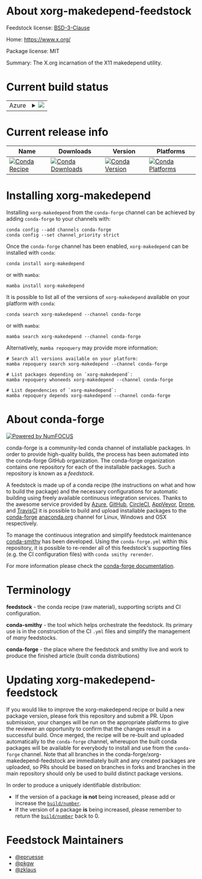 About xorg-makedepend-feedstock
===============================

Feedstock license: [BSD-3-Clause](https://github.com/conda-forge/xorg-makedepend-feedstock/blob/main/LICENSE.txt)

Home: https://www.x.org/

Package license: MIT

Summary: The X.org incarnation of the X11 makedepend utility.

Current build status
====================


<table>
    
  <tr>
    <td>Azure</td>
    <td>
      <details>
        <summary>
          <a href="https://dev.azure.com/conda-forge/feedstock-builds/_build/latest?definitionId=2198&branchName=main">
            <img src="https://dev.azure.com/conda-forge/feedstock-builds/_apis/build/status/xorg-makedepend-feedstock?branchName=main">
          </a>
        </summary>
        <table>
          <thead><tr><th>Variant</th><th>Status</th></tr></thead>
          <tbody><tr>
              <td>linux_64</td>
              <td>
                <a href="https://dev.azure.com/conda-forge/feedstock-builds/_build/latest?definitionId=2198&branchName=main">
                  <img src="https://dev.azure.com/conda-forge/feedstock-builds/_apis/build/status/xorg-makedepend-feedstock?branchName=main&jobName=linux&configuration=linux%20linux_64_" alt="variant">
                </a>
              </td>
            </tr><tr>
              <td>linux_aarch64</td>
              <td>
                <a href="https://dev.azure.com/conda-forge/feedstock-builds/_build/latest?definitionId=2198&branchName=main">
                  <img src="https://dev.azure.com/conda-forge/feedstock-builds/_apis/build/status/xorg-makedepend-feedstock?branchName=main&jobName=linux&configuration=linux%20linux_aarch64_" alt="variant">
                </a>
              </td>
            </tr><tr>
              <td>linux_ppc64le</td>
              <td>
                <a href="https://dev.azure.com/conda-forge/feedstock-builds/_build/latest?definitionId=2198&branchName=main">
                  <img src="https://dev.azure.com/conda-forge/feedstock-builds/_apis/build/status/xorg-makedepend-feedstock?branchName=main&jobName=linux&configuration=linux%20linux_ppc64le_" alt="variant">
                </a>
              </td>
            </tr><tr>
              <td>osx_64</td>
              <td>
                <a href="https://dev.azure.com/conda-forge/feedstock-builds/_build/latest?definitionId=2198&branchName=main">
                  <img src="https://dev.azure.com/conda-forge/feedstock-builds/_apis/build/status/xorg-makedepend-feedstock?branchName=main&jobName=osx&configuration=osx%20osx_64_" alt="variant">
                </a>
              </td>
            </tr><tr>
              <td>osx_arm64</td>
              <td>
                <a href="https://dev.azure.com/conda-forge/feedstock-builds/_build/latest?definitionId=2198&branchName=main">
                  <img src="https://dev.azure.com/conda-forge/feedstock-builds/_apis/build/status/xorg-makedepend-feedstock?branchName=main&jobName=osx&configuration=osx%20osx_arm64_" alt="variant">
                </a>
              </td>
            </tr><tr>
              <td>win_64</td>
              <td>
                <a href="https://dev.azure.com/conda-forge/feedstock-builds/_build/latest?definitionId=2198&branchName=main">
                  <img src="https://dev.azure.com/conda-forge/feedstock-builds/_apis/build/status/xorg-makedepend-feedstock?branchName=main&jobName=win&configuration=win%20win_64_" alt="variant">
                </a>
              </td>
            </tr>
          </tbody>
        </table>
      </details>
    </td>
  </tr>
</table>

Current release info
====================

| Name | Downloads | Version | Platforms |
| --- | --- | --- | --- |
| [![Conda Recipe](https://img.shields.io/badge/recipe-xorg--makedepend-green.svg)](https://anaconda.org/conda-forge/xorg-makedepend) | [![Conda Downloads](https://img.shields.io/conda/dn/conda-forge/xorg-makedepend.svg)](https://anaconda.org/conda-forge/xorg-makedepend) | [![Conda Version](https://img.shields.io/conda/vn/conda-forge/xorg-makedepend.svg)](https://anaconda.org/conda-forge/xorg-makedepend) | [![Conda Platforms](https://img.shields.io/conda/pn/conda-forge/xorg-makedepend.svg)](https://anaconda.org/conda-forge/xorg-makedepend) |

Installing xorg-makedepend
==========================

Installing `xorg-makedepend` from the `conda-forge` channel can be achieved by adding `conda-forge` to your channels with:

```
conda config --add channels conda-forge
conda config --set channel_priority strict
```

Once the `conda-forge` channel has been enabled, `xorg-makedepend` can be installed with `conda`:

```
conda install xorg-makedepend
```

or with `mamba`:

```
mamba install xorg-makedepend
```

It is possible to list all of the versions of `xorg-makedepend` available on your platform with `conda`:

```
conda search xorg-makedepend --channel conda-forge
```

or with `mamba`:

```
mamba search xorg-makedepend --channel conda-forge
```

Alternatively, `mamba repoquery` may provide more information:

```
# Search all versions available on your platform:
mamba repoquery search xorg-makedepend --channel conda-forge

# List packages depending on `xorg-makedepend`:
mamba repoquery whoneeds xorg-makedepend --channel conda-forge

# List dependencies of `xorg-makedepend`:
mamba repoquery depends xorg-makedepend --channel conda-forge
```


About conda-forge
=================

[![Powered by
NumFOCUS](https://img.shields.io/badge/powered%20by-NumFOCUS-orange.svg?style=flat&colorA=E1523D&colorB=007D8A)](https://numfocus.org)

conda-forge is a community-led conda channel of installable packages.
In order to provide high-quality builds, the process has been automated into the
conda-forge GitHub organization. The conda-forge organization contains one repository
for each of the installable packages. Such a repository is known as a *feedstock*.

A feedstock is made up of a conda recipe (the instructions on what and how to build
the package) and the necessary configurations for automatic building using freely
available continuous integration services. Thanks to the awesome service provided by
[Azure](https://azure.microsoft.com/en-us/services/devops/), [GitHub](https://github.com/),
[CircleCI](https://circleci.com/), [AppVeyor](https://www.appveyor.com/),
[Drone](https://cloud.drone.io/welcome), and [TravisCI](https://travis-ci.com/)
it is possible to build and upload installable packages to the
[conda-forge](https://anaconda.org/conda-forge) [anaconda.org](https://anaconda.org/)
channel for Linux, Windows and OSX respectively.

To manage the continuous integration and simplify feedstock maintenance
[conda-smithy](https://github.com/conda-forge/conda-smithy) has been developed.
Using the ``conda-forge.yml`` within this repository, it is possible to re-render all of
this feedstock's supporting files (e.g. the CI configuration files) with ``conda smithy rerender``.

For more information please check the [conda-forge documentation](https://conda-forge.org/docs/).

Terminology
===========

**feedstock** - the conda recipe (raw material), supporting scripts and CI configuration.

**conda-smithy** - the tool which helps orchestrate the feedstock.
                   Its primary use is in the construction of the CI ``.yml`` files
                   and simplify the management of *many* feedstocks.

**conda-forge** - the place where the feedstock and smithy live and work to
                  produce the finished article (built conda distributions)


Updating xorg-makedepend-feedstock
==================================

If you would like to improve the xorg-makedepend recipe or build a new
package version, please fork this repository and submit a PR. Upon submission,
your changes will be run on the appropriate platforms to give the reviewer an
opportunity to confirm that the changes result in a successful build. Once
merged, the recipe will be re-built and uploaded automatically to the
`conda-forge` channel, whereupon the built conda packages will be available for
everybody to install and use from the `conda-forge` channel.
Note that all branches in the conda-forge/xorg-makedepend-feedstock are
immediately built and any created packages are uploaded, so PRs should be based
on branches in forks and branches in the main repository should only be used to
build distinct package versions.

In order to produce a uniquely identifiable distribution:
 * If the version of a package **is not** being increased, please add or increase
   the [``build/number``](https://docs.conda.io/projects/conda-build/en/latest/resources/define-metadata.html#build-number-and-string).
 * If the version of a package **is** being increased, please remember to return
   the [``build/number``](https://docs.conda.io/projects/conda-build/en/latest/resources/define-metadata.html#build-number-and-string)
   back to 0.

Feedstock Maintainers
=====================

* [@epruesse](https://github.com/epruesse/)
* [@pkgw](https://github.com/pkgw/)
* [@zklaus](https://github.com/zklaus/)

